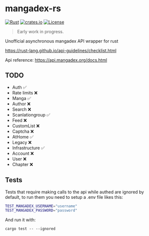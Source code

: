 # mangadex-rs

[![Rust](https://github.com/edg-l/mangadex-rs/actions/workflows/rust.yml/badge.svg)](https://github.com/edg-l/mangadex-rs/actions/workflows/rust.yml)
[![crates.io](http://meritbadge.herokuapp.com/mangadex)](https://crates.io/crates/mangadex)
[![License](https://img.shields.io/github/license/edg-l/mangadex-rs)](https://github.com/edg-l/mangadex-rs/blob/master/LICENSE)

> Early work in progress.

Unofficial asynchronous mangadex API wrapper for rust

https://rust-lang.github.io/api-guidelines/checklist.html

Api reference: https://api.mangadex.org/docs.html

## TODO

- Auth ✅
- Rate limits ❌
- Manga ✅
- Author ❌
- Search ❌
- Scanlationgroup ✅
- Feed ❌
- CustomList ❌
- Captcha ❌
- AtHome ✅
- Legacy ❌
- Infrastructure ✅
- Account ❌
- User ❌
- Chapter ❌

## Tests

Tests that require making calls to the api while authed are ignored by default, to run them you need to setup a .env file likes this:

```bash
TEST_MANGADEX_USERNAME="username"
TEST_MANGADEX_PASSWORD="password"
```

And run it with:

`cargo test -- --ignored`
